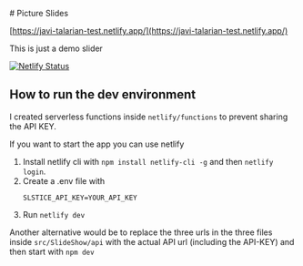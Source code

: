 # Picture Slides

[https://javi-talarian-test.netlify.app/](https://javi-talarian-test.netlify.app/)

This is just a demo slider

[![Netlify Status](https://api.netlify.com/api/v1/badges/5f74cbf2-e241-4d49-9b82-f0c5fc04b6f7/deploy-status)](https://app.netlify.com/sites/javi-talarian-test/deploys)

## How to run the dev environment

I created serverless functions inside `netlify/functions` to prevent sharing the API KEY.

If you want to start the app you can use netlify

1. Install netlify cli with `npm install netlify-cli -g` and then `netlify login`.
2. Create a .env file with
   ```
   SLSTICE_API_KEY=YOUR_API_KEY
   ```
3. Run `netlify dev`

Another alternative would be to replace the three urls in the three files inside `src/SlideShow/api` with the actual API url (including the API-KEY) and then start with `npm dev`
